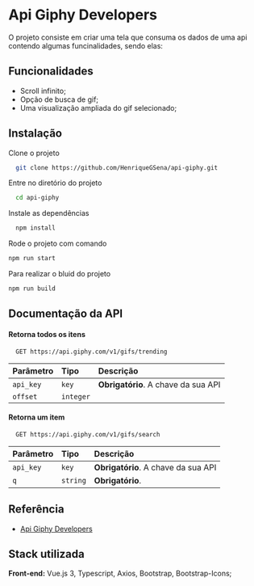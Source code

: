 
# Api Giphy Developers 

O projeto consiste em criar uma tela que consuma os dados de uma api contendo algumas funcinalidades, sendo elas:



## Funcionalidades

- Scroll infinito;
- Opção de busca de gif;
- Uma visualização ampliada do gif selecionado;

## Instalação

Clone o projeto

```bash
  git clone https://github.com/HenriqueGSena/api-giphy.git
```

Entre no diretório do projeto

```bash
  cd api-giphy
```

Instale as dependências

```bash
  npm install
```

Rode o projeto com comando

```bash
npm run start
```

Para realizar o bluid do projeto

```bash
npm run build
```
    
## Documentação da API

#### Retorna todos os itens

```http
  GET https://api.giphy.com/v1/gifs/trending
```

| Parâmetro   | Tipo       | Descrição                           |
| :---------- | :--------- | :---------------------------------- |
| `api_key` | `key` | **Obrigatório**. A chave da sua API |
| `offset` | `integer` |  |

#### Retorna um item

```http
  GET https://api.giphy.com/v1/gifs/search
```

| Parâmetro   | Tipo       | Descrição                                   |
| :---------- | :--------- | :------------------------------------------ |
| `api_key` | `key` | **Obrigatório**. A chave da sua API |
| `q` | `string` | **Obrigatório**. |



## Referência

 - [Api Giphy Developers](https://developers.giphy.com/docs/api/#quick-start-guide)

## Stack utilizada

**Front-end:** Vue.js 3, Typescript, Axios, Bootstrap, Bootstrap-Icons;

